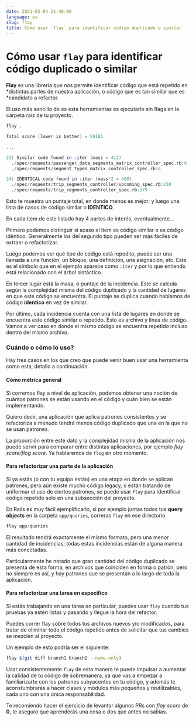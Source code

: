 ```yaml
---
date: 2021-02-04 21:48:00
language: es
slug: flay
title: Cómo usar `flay` para identificar código duplicado o similar
---
```


# Cómo usar `flay` para identificar código duplicado o similar

**Flay** es una librería que nos permite identificar código que está repetido en
*distintas partes de nuestra aplicación, o código que es tan similar que es
*candidato a refactor.

El uso más sencillo de es esta herramientas es ejecutarlo sin flags en la
carpeta raíz de tu proyecto.

```s
flay .

Total score (lower is better) = 59181

...

23) Similar code found in :iter (mass = 412)
  ./spec/requests/passenger_data_segments_matrix_controller_spec.rb:6
  ./spec/requests/segment_types_matrix_controller_spec.rb:6

24) IDENTICAL code found in :iter (mass*2 = 400)
  ./spec/requests/trip_segments_controller/upcoming_spec.rb:238
  ./spec/requests/trip_segments_controller_spec.rb:279
```

Esto te muestra un puntaje total, en donde menos es mejor; y luego una lista de
casos de código similar o **IDENTICO**.

En cada item de este listado hay 4 partes de interés, eventualmente...

Primero podemos distinguir si acaso el item es código similar o es código
idéntico. Generalmente los del segundo tipo pueden ser más fáciles de extraer o
refactorizar.

Luego podemos ver qué tipo de código está repedito, puede ser una llamada a una
función, un bloque, una definición, una asignación, etc. Este es el símbolo que
en el ejemplo aparece como `:iter` y por lo que entiendo está relacionado con el
árbol sintáctico.

En tercer lugar está la masa, o puntaje de la incidencia. Este se calcula según
la complejidad misma del código duplicado y la cantidad de lugares en que este
código se encuentra. El puntaje se duplica cuando hablamos de código
**identico** en vez de similar.

Por último, cada incidencia cuenta con una lista de lugares en donde se
encuentra este código similar o repetido. Esto es archivo y linea de código.
Vamos a ver caso en donde el mismo código se encuentra repetido incluso dentro
del mismo archivo.

### Cuándo o cómo lo uso?

Hay tres casos en los que creo que puede venir buen usar una herramienta como
esta, detallo a continuación.

#### Cómo métrica general

Si corremos flay a nivel de aplicación, podemos obtener una noción de cuántos
patrones se están usando en el código y cuán bien se están implementando.

Quiero decir, una aplicación que aplica patrones consistentes y se refactoriza a
menudo tendrá menos código duplicado que una en la que no se usan patrones.

La proporción entre este dato y la complejidad misma de la aplicación nos puede
servir para comparar entre distintas aplicaciones, por ejemplo *flay score/flog
score*. Ya hablaremos de `flog` en otro momento.

#### Para refactorizar una parte de la aplicación

Si ya estás (o con tu equipo están) en una etapa en donde se aplican patrones,
pero aún existe mucho código legacy, o están tratando de uniformar el uso de
ciertos patrones, se puede usar `flay` para identificar código repetido solo en
una subsección del proyecto.

En Rails es muy fácil ejemplificarlo, si por ejemplo juntas todos tus **query
objects** en la carpeta `app/queries`, correras `flay` en ese directorio.

```s
flay app/queries
```

El resultado tendrá exactamente el mismo formato, pero una menor cantidad de
incidencias; todas estas incidencias están de alguna manera más conectadas.

Particularmente he notado que gran cantidad del código duplicado se presenta de
esta forma, en archivos que coinciden en forma o patrón; pero no siempre es así,
y hay patrones que se presentan a lo largo de toda la aplicación.


#### Para refactorizar una tarea en específico

Si estás trabajando en una tarea en particular, puedes usar `flay` cuando tus
pruebas ya estén listas y pasando y llegue la hora del refactor.

Puedes correr flay sobre todos tus archivos nuevos y/o modificados, para tratar
de eliminar todo el código repetido antes de solicitar que tus cambios se
mezclen al proyecto.

Un ejemplo de esto podría ser el siguiente:

```sh
flay $(git diff branch1 branch2 --name-only)
```

Usar consistentemente `flay` de esta manera te puede impulsar a aumentar la
calidad de tu código de sobremanera, ya que vas a empezar a familiarizarte con
los patrones subyacentes en tu código, y además te aconstumbrarás a hacer clases
y módulos más pequeños y reutilizables, cada uno con una única responsabilidad.

Te recomiendo hacer el ejercicio de levantar algunos PRs con *flay score* de
**0**, te aseguro que aprenderás una cosa o dos que antes no sabías.
